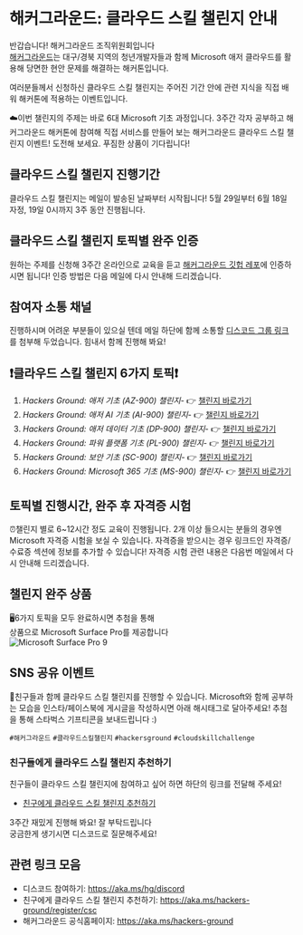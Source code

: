 # 해커그라운드: 클라우드 스킬 챌린지 안내
반갑습니다! 해커그라운드 조직위원회입니다  
[해커그라운드](https://aka.ms/hackers-ground)는 대구/경북 지역의 청년개발자들과 함께 Microsoft 애저 클라우드를 활용해 당면한 현안 문제를 해결하는 해커톤입니다.

여러분들께서 신청하신 클라우드 스킬 챌린지는 주어진 기간 안에 관련 지식을 직접 배워 해커톤에 적용하는 이벤트입니다.  

☁️이번 챌린지의 주제는 바로 6대 Microsoft 기초 과정입니다. 3주간 각자 공부하고 해커그라운드 해커톤에 참여해 직접 서비스를 만들어 보는 해커그라운드 클라우드 스킬 챌린지 이벤트! 도전해 보세요. 푸짐한 상품이 기다립니다!  

## 클라우드 스킬 챌린지 진행기간
클라우드 스킬 챌린지는 메일이 발송된 날짜부터 시작됩니다! 5월 29일부터 6월 18일 자정, 19일 0시까지 3주 동안 진행됩니다.  

## 클라우드 스킬 챌린지 토픽별 완주 인증
원하는 주제를 신청해 3주간 온라인으로 교육을 듣고 [해커그라운드 깃헙 레포](https://aka.ms/hackers-ground)에 인증하시면 됩니다! 인증 방법은 다음 메일에 다시 안내해 드리겠습니다.  

## 참여자 소통 채널
진행하시며 어려운 부분들이 있으실 텐데 메일 하단에 함께 소통할 [디스코드 그룹 링크](https://aka.ms/hg/discord)를 첨부해 두었습니다. 힘내서 함께 진행해 봐요!  

## ❗️클라우드 스킬 챌린지 6가지 토픽❗️
1. *Hackers Ground: 애저 기초 (AZ-900) 챌린지*- 👉 [챌린지 바로가기](https://aka.ms/hg/csc/az-900)
1. *Hackers Ground: 애저 AI 기초 (AI-900) 챌린지*- 👉 [챌린지 바로가기](https://aka.ms/hg/csc/ai-900)
1. *Hackers Ground: 애저 데이터 기초 (DP-900) 챌린지*- 👉 [챌린지 바로가기](https://aka.ms/hg/csc/dp-900)
1. *Hackers Ground: 파워 플랫폼 기초 (PL-900) 챌린지*- 👉 [챌린지 바로가기](https://aka.ms/hg/csc/pl-900)
1. *Hackers Ground: 보안 기초 (SC-900) 챌린지*- 👉 [챌린지 바로가기](https://aka.ms/hg/csc/sc-900)
1. *Hackers Ground: Microsoft 365 기초 (MS-900) 챌린지*- 👉 [챌린지 바로가기](https://aka.ms/hg/csc/ms-900)

## 토픽별 진행시간, 완주 후 자격증 시험 
⏰챌린지 별로 6~12시간 정도 교육이 진행됩니다. 2개 이상 들으시는 분들의 경우엔 Microsoft 자격증 시험을 보실 수 있습니다. 자격증을 받으시는 경우 링크드인 자격증/수료증 섹션에 정보를 추가할 수 있습니다! 자격증 시험 관련 내용은 다음번 메일에서 다시 안내해 드리겠습니다.  

## 챌린지 완주 상품
🖥6가지 토픽을 모두 완료하시면 추첨을 통해  
상품으로 Microsoft Surface Pro를 제공합니다  
![Microsoft Surface Pro 9](https://github.com/microsoft/hackers-ground/blob/main/assets/microsoft-surface-pro-9.jpg?raw=true)

## SNS 공유 이벤트
📱친구들과 함께 클라우드 스킬 챌린지를 진행할 수 있습니다. Microsoft와 함께 공부하는 모습을 인스타/페이스북에 게시글을 작성하시면 아래 해시태그로 달아주세요! 추첨을 통해 스타벅스 기프티콘을 보내드립니다 :)   

`#해커그라운드` `#클라우드스킬챌린지` `#hackersground` `#cloudskillchallenge` 

### 친구들에게 클라우드 스킬 챌린지 추천하기
친구들이 클라우드 스킬 챌린지에 참여하고 싶어 하면 하단의 링크를 전달해 주세요!   
* [친구에게 클라우드 스킬 챌린지 추천하기](https://aka.ms/hackers-ground/register/csc)  

3주간 재밌게 진행해 봐요! 잘 부탁드립니다   
궁금한게 생기시면 디스코드로 질문해주세요!  

## 관련 링크 모음
* 디스코드 참여하기: https://aka.ms/hg/discord 
* 친구에게 클라우드 스킬 챌린지 추천하기: https://aka.ms/hackers-ground/register/csc  
* 해커그라운드 공식홈페이지: https://aka.ms/hackers-ground
